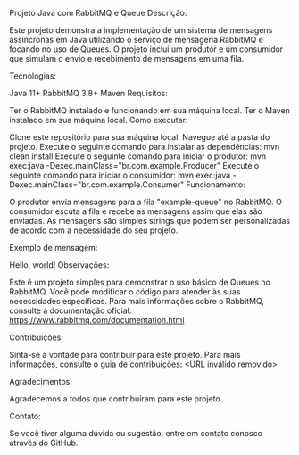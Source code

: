 Projeto Java com RabbitMQ e Queue
Descrição:

Este projeto demonstra a implementação de um sistema de mensagens assíncronas em Java utilizando o serviço de mensageria RabbitMQ e focando no uso de Queues. O projeto inclui um produtor e um consumidor que simulam o envio e recebimento de mensagens em uma fila.

Tecnologias:

Java 11+
RabbitMQ 3.8+
Maven
Requisitos:

Ter o RabbitMQ instalado e funcionando em sua máquina local.
Ter o Maven instalado em sua máquina local.
Como executar:

Clone este repositório para sua máquina local.
Navegue até a pasta do projeto.
Execute o seguinte comando para instalar as dependências:
mvn clean install
Execute o seguinte comando para iniciar o produtor:
mvn exec:java -Dexec.mainClass="br.com.example.Producer"
Execute o seguinte comando para iniciar o consumidor:
mvn exec:java -Dexec.mainClass="br.com.example.Consumer"
Funcionamento:

O produtor envia mensagens para a fila "example-queue" no RabbitMQ. O consumidor escuta a fila e recebe as mensagens assim que elas são enviadas. As mensagens são simples strings que podem ser personalizadas de acordo com a necessidade do seu projeto.

Exemplo de mensagem:

Hello, world!
Observações:

Este é um projeto simples para demonstrar o uso básico de Queues no RabbitMQ.
Você pode modificar o código para atender às suas necessidades específicas.
Para mais informações sobre o RabbitMQ, consulte a documentação oficial: https://www.rabbitmq.com/documentation.html

Contribuições:

Sinta-se à vontade para contribuir para este projeto. Para mais informações, consulte o guia de contribuições: <URL inválido removido>

Agradecimentos:

Agradecemos a todos que contribuíram para este projeto.

Contato:

Se você tiver alguma dúvida ou sugestão, entre em contato conosco através do GitHub.
